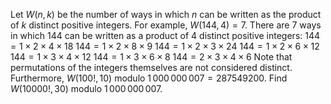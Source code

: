 Let $W(n,k)$ be the number of ways in which $n$ can be written as the product of $k$ distinct positive integers.
For example, $W(144,4) = 7$. There are $7$ ways in which $144$ can be written as a product of $4$ distinct positive integers:
$144 = 1 \times 2 \times 4 \times 18$
$144 = 1 \times 2 \times 8 \times 9$
$144 = 1 \times 2 \times 3 \times 24$
$144 = 1 \times 2 \times 6 \times 12$
$144 = 1 \times 3 \times 4 \times 12$
$144 = 1 \times 3 \times 6 \times 8$
$144 = 2 \times 3 \times 4 \times 6$
Note that permutations of the integers themselves are not considered distinct.
Furthermore, $W(100!,10)$ modulo $1\,000\,000\,007 = 287549200$.
Find $W(10000!,30)$ modulo $1\,000\,000\,007$.